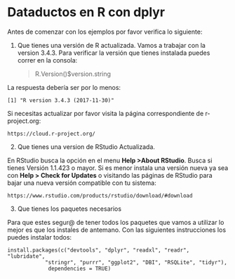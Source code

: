 # Dataductos en R con dplyr

Antes de comenzar con los ejemplos por favor verifica lo siguiente:

1. Que tienes una versión de R actualizada. Vamos a trabajar con la version 3.4.3. 
Para verificar la versión que tienes instalada puedes correr en la consola:

    > R.Version()$version.string

La respuesta debería ser por lo menos:

    [1] "R version 3.4.3 (2017-11-30)"

Si necesitas actualizar por favor visita la página correspondiente de r-project.org:

    https://cloud.r-project.org/

2. Que tienes una version de RStudio Actualizada. 

En RStudio busca la opción en el menu **Help >About RStudio**. Busca si tienes Versión 1.1.423 o mayor.
Si es menor instala una versión nueva ya sea con **Help > Check for Updates** o visitando las páginas de RStudio para bajar una nueva versión compatible con tu sistema:

    https://www.rstudio.com/products/rstudio/download/#download

3. Que tienes los paquetes necesarios 

Para que estes segur@ de tener todos los paquetes que vamos a utilizar lo mejor es que los instales de antemano. Con las siguientes instrucciones los puedes instalar todos:

    install.packages(c("devtools", "dplyr", "readxl", "readr", "lubridate", 
                "stringr", "purrr", "ggplot2", "DBI", "RSQLite", "tidyr"),
                 dependencies = TRUE)


